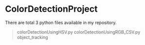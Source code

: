 # ColorDetectionProject

There are total 3 python files available in my repository.
> colorDetectionUsingHSV.py
> colorDetectionUsingRGB_CSV.py
> object_tracking
